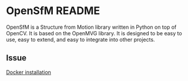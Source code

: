 # OpenSfM README

OpenSfM is a Structure from Motion library written in Python on top of OpenCV. It is based on the OpenMVG library. It is designed to be easy to use, easy to extend, and easy to integrate into other projects.

## Issue

[Docker installation](https://github.com/mapillary/OpenSfM/issues/1080)